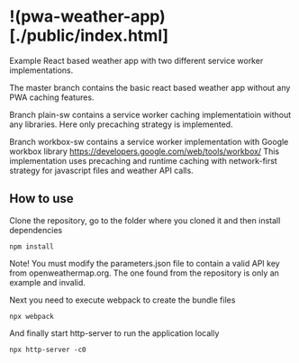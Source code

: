 # !(pwa-weather-app)[./public/index.html]
Example React based weather app with two different service worker implementations.

The master branch contains the basic react based weather app without any PWA caching features.

Branch plain-sw contains a service worker caching implementatioin without any libraries. Here only precaching strategy is implemented.

Branch workbox-sw contains a service worker implementation with Google workbox library https://developers.google.com/web/tools/workbox/
This implementation uses precaching and runtime caching with network-first strategy for javascript files and weather API calls. 


## How to use

Clone the repository, go to the folder where you cloned it and then install dependencies
```console
npm install
```

Note! You must modify the parameters.json file to contain a valid API key from openweathermap.org. 
The one found from the repository is only an example and invalid.

Next you need to execute webpack to create the bundle files
```console
npx webpack
```

And finally start http-server to run the application locally
```console
npx http-server -c0
```

